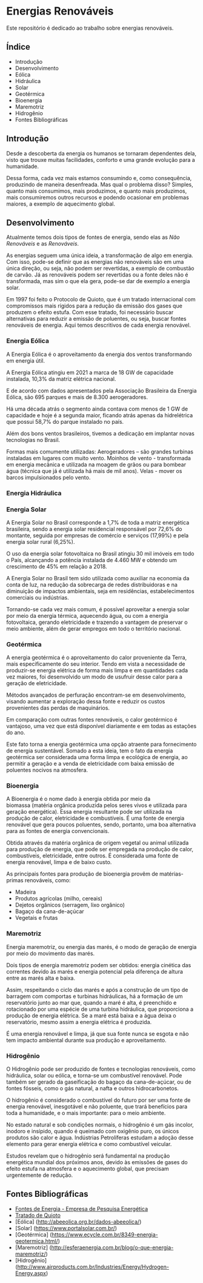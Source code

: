 # Energias Renováveis

Este repositório é dedicado ao trabalho sobre energias renováveis.

## Índice

- Introdução
- Desenvolvimento  
- Eólica  
- Hidráulica  
- Solar
- Geotérmica
- Bioenergia
- Maremotriz
- Hidrogênio
- Fontes Bibliográficas

## Introdução

Desde a descoberta da energia os humanos se tornaram dependentes dela, visto que trouxe muitas facilidades, conforto e uma grande evolução para a humanidade.

Dessa forma, cada vez mais estamos consumindo e, como consequência, produzindo de maneira desenfreada. Mas qual o problema disso? Simples, quanto mais consumimos, mais produzimos, e quanto mais produzimos, mais consumiremos outros recursos e podendo ocasionar em problemas maiores, a exemplo de aquecimento global.

## Desenvolvimento

Atualmente temos dois tipos de fontes de energia, sendo elas as *Não Renováveis* e as *Renováveis*. 

As energias seguem uma única ideia, a transformação de algo em energia. Com isso, pode-se definir que as energias não renováveis são em uma única direção, ou seja, não podem ser revertidas, a exemplo de combustão de carvão. Já as renováveis podem ser revertidas ou a fonte deles não é transformada, mas sim o que ela gera, pode-se dar de exemplo a energia solar.

Em 1997 foi feito o Protocolo de Quioto, que é um tratado internacional com compromissos mais rígidos para a redução da emissão dos gases que produzem o efeito estufa. Com esse tratado, foi necessário buscar alternativas para reduzir a emissão de poluentes, ou seja, buscar fontes renováveis de energia. Aqui temos descritivos de cada energia renovável.


### Energia Eólica

A Energia Eólica é o aproveitamento da energia dos ventos transformando em energia útil. 

A Energia Eólica atingiu em 2021 a marca de 18 GW de capacidade instalada, 10,3% da matriz elétrica nacional. 

E de acordo com dados apresentados pela Associação Brasileira da Energia Eólica, são 695 parques e mais de 8.300 aerogeradores.  

Há uma década atrás o segmento ainda contava com menos de 1 GW de capacidade e hoje é a segunda maior, ficando atrás apenas da hidrelétrica que possui 58,7% do parque instalado no país.

Além dos bons ventos brasileiros, tivemos a dedicação em implantar novas tecnologias no Brasil.

Formas mais comumente utilizadas:
Aerogeradores – são grandes turbinas instaladas em lugares com muito vento.
Moinhos de vento - transformada em energia mecânica e utilizada na moagem de grãos ou para bombear água (técnica que já é utilizada há mais de mil anos).
Velas - mover os barcos impulsionados pelo vento.


### Energia Hidráulica



### Energia Solar

A Energia Solar no Brasil corresponde a 1,7% de toda a matriz energética brasileira, sendo a energia solar residencial responsável por 72,6% do montante, seguida por empresas de comércio e serviços (17,99%) e pela energia solar rural (6,25%).

O uso da energia solar fotovoltaica no Brasil atingiu 30 mil imóveis em todo o País, alcançando a potência instalada de 4.460 MW e obtendo um crescimento de 45% em relação a 2018.

A Energia Solar no Brasil tem sido utilizada como auxiliar na economia da conta de luz, na redução da sobrecarga de redes distribuidoras e na diminuição de impactos ambientais, seja em residências, estabelecimentos comerciais ou indústrias.

Tornando-se cada vez mais comum, é possível aproveitar a energia solar por meio da energia térmica, aquecendo água, ou com a energia fotovoltaica, gerando eletricidade e trazendo a vantagem de preservar o meio ambiente, além de gerar empregos em todo o território nacional.


### Geotérmica

A energia geotérmica é o aproveitamento do calor proveniente da Terra, mais especificamente do seu interior. Tendo em vista a necessidade de produzir-se energia elétrica de forma mais limpa e em quantidades cada vez maiores, foi desenvolvido um modo de usufruir desse calor para a geração de eletricidade.

Métodos avançados de perfuração encontram-se em desenvolvimento, visando aumentar a exploração dessa fonte e reduzir os custos provenientes das perdas de maquinários. 

Em comparação com outras fontes renováveis, o calor geotérmico é vantajoso, uma vez que está disponível diariamente e em todas as estações do ano. 

Este fato torna a energia geotérmica uma opção atraente para fornecimento de energia sustentável. Somado a esta ideia, tem o fato da energia geotérmica ser considerada uma forma limpa e ecológica de energia, ao permitir a geração e a venda de eletricidade com baixa emissão de poluentes nocivos na atmosfera.


### Bioenergia

A Bioenergia é o nome dado à energia obtida por meio da biomassa (matéria orgânica produzida pelos seres vivos e utilizada para geração energética). Essa energia resultante pode ser utilizada na produção de calor, eletricidade e combustíveis. É uma fonte de energia renovável que gera poucos poluentes, sendo, portanto, uma boa alternativa para as fontes de energia convencionais.

Obtida através da matéria orgânica de origem vegetal ou animal utilizada para produção de energia, que pode ser empregada na produção de calor, combustíveis, eletricidade, entre outros. É considerada uma fonte de energia renovável, limpa e de baixo custo.

As principais fontes para produção de bioenergia provêm de matérias-primas renováveis, como:
- Madeira
- Produtos agrícolas (milho, cereais)
- Dejetos orgânicos (serragem, lixo orgânico)
- Bagaço da cana-de-açúcar
- Vegetais e frutas

### Maremotriz

Energia maremotriz, ou energia das marés, é o modo de geração de energia por meio do movimento das marés. 

Dois tipos de energia maremotriz podem ser obtidos: energia cinética das correntes devido às marés e energia potencial pela diferença de altura entre as marés alta e baixa.

Assim, respeitando o ciclo das marés e após a construção de um tipo de barragem com comportas e turbinas hidráulicas, há a formação de um reservatório junto ao mar que, quando a maré é alta, é preenchido e rotacionado por uma espécie de uma turbina hidráulica, que proporciona a produção de energia elétrica. Se a maré está baixa e a água deixa o reservatório, mesmo assim a energia elétrica é produzida.

É uma energia renovável e limpa, já que sua fonte nunca se esgota e não tem impacto ambiental durante sua produção e aproveitamento.

### Hidrogênio

O Hidrogênio pode ser produzido de fontes e tecnologias renováveis, como hidráulica, solar ou eólica, e torna-se um combustível renovável. Pode também ser gerado da gaseificação do bagaço da cana-de-açúcar, ou de fontes fósseis, como o gás natural, a nafta e outros hidrocarbonetos.

O hidrogênio é considerado o combustível do futuro por ser uma fonte de energia renovável, inesgotável e não poluente, que trará benefícios para toda a humanidade, e o mais importante: para o meio ambiente.

No estado natural e sob condições normais, o hidrogênio é um gás incolor, inodoro e insípido, quando é queimado com oxigênio puro, os únicos produtos são calor e água. Indústrias Petrolíferas estudam a adoção desse elemento para gerar energia elétrica e como combustível veicular.

Estudos revelam que o hidrogênio será fundamental na produção energética mundial dos próximos anos, devido às emissões de gases do efeito estufa na atmosfera e o aquecimento global, que precisam urgentemente de redução.


## Fontes Bibliográficas

- [Fontes de Energia - Empresa de Pesquisa Energética](https://www.epe.gov.br/pt/abcdenergia/fontes-de-energia)
- [Tratado de Quioto](https://fia.com.br/blog/acordo-de-paris/)
- [Eólica] (http://abeeolica.org.br/dados-abeeolica/)
- [Solar] (https://www.portalsolar.com.br/)
- [Geotérmica] (https://www.ecycle.com.br/8349-energia-geotermica.html/)
- [Maremotriz] (http://esferaenergia.com.br/blog/o-que-energia-maremotriz/)
- [Hidrogênio] (http://www.airproducts.com.br/Industries/Energy/Hydrogen-Energy.aspx)
